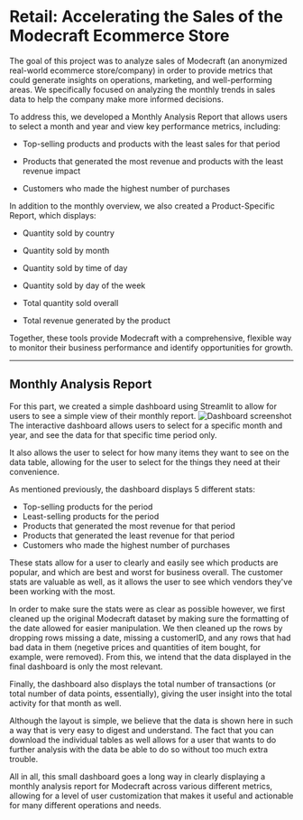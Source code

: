 # Retail: Accelerating the Sales of the Modecraft Ecommerce Store
The goal of this project was to analyze sales of Modecraft (an anonymized real-world ecommerce store/company) in order to provide metrics that could generate insights on operations, marketing, and well-performing areas. We specifically focused on analyzing the monthly trends in sales data to help the company make more informed decisions.

To address this, we developed a Monthly Analysis Report that allows users to select a month and year and view key performance metrics, including:

- Top-selling products and products with the least sales for that period

- Products that generated the most revenue and products with the least revenue impact

- Customers who made the highest number of purchases


In addition to the monthly overview, we also created a Product-Specific Report, which displays:

- Quantity sold by country

- Quantity sold by month

- Quantity sold by time of day

- Quantity sold by day of the week

- Total quantity sold overall

- Total revenue generated by the product

Together, these tools provide Modecraft with a comprehensive, flexible way to monitor their business performance and identify opportunities for growth.

--------------------------
## Monthly Analysis Report

For this part, we created a simple dashboard using Streamlit to allow for users to see a simple view of their monthly report.
![Dashboard screenshot](img/monthlyDashMain.png)
The interactive dashboard allows users to select for a specific month and year, and see the data for that specific time period only.

It also allows the user to select for how many items they want to see on the data table, allowing for the user to select for the things they need at their convenience.

As mentioned previously, the dashboard displays 5 different stats:
- Top-selling products for the period
- Least-selling products for the period
- Products that generated the most revenue for that period
- Products that generated the least revenue for that period
- Customers who made the highest number of purchases

These stats allow for a user to clearly and easily see which products are popular, and which are best and worst for business overall.
The customer stats are valuable as well, as it allows the user to see which vendors they've been working with the most.

In order to make sure the stats were as clear as possible however, we first cleaned up the original Modecraft dataset by making sure the formatting of the date allowed for easier manipulation.  We then cleaned up the rows by dropping rows missing a date, missing a customerID, and any rows that had bad data in them (negetive prices and quantities of item bought, for example, were removed).  From this, we intend that the data displayed in the final dashboard is only the most relevant.

Finally, the dashboard also displays the total number of transactions (or total number of data points, essentially), giving the user insight into the total activity for that month as well.

Although the layout is simple, we believe that the data is shown here in such a way that is very easy to digest and understand.  The fact that you can download the individual tables as well allows for a user that wants to do further analysis with the data be able to do so without too much extra trouble.

All in all, this small dashboard goes a long way in clearly displaying a monthly analysis report for Modecraft across various different metrics, allowing for a level of user customization that makes it useful and actionable for many different operations and needs.



